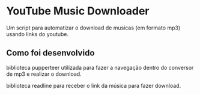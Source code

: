 # YouTube Music Downloader

Um script para automatizar o download de musicas (em formato mp3) usando links do youtube.

## Como foi desenvolvido

biblioteca pupperteer utilizada para fazer a navegação dentro do conversor de mp3 e realizar o download.

biblioteca readline para receber o link da música para fazer download.


